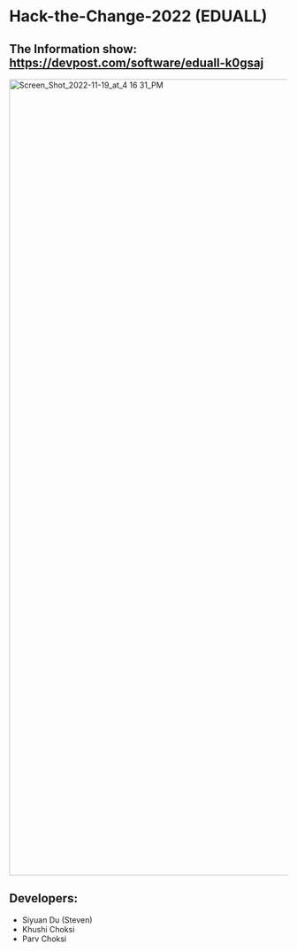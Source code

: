 # Hack-the-Change-2022 (EDUALL)
## The Information show: https://devpost.com/software/eduall-k0gsaj

<img width="1440" alt="Screen_Shot_2022-11-19_at_4 16 31_PM" src="https://user-images.githubusercontent.com/60623042/222937002-04b8208b-dfa6-48d7-9025-6a61ec626205.png">

## Developers:
- Siyuan Du (Steven)
- Khushi Choksi 
- Parv Choksi
